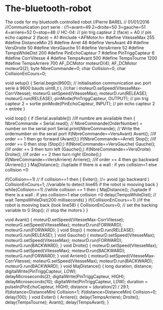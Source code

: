 # The-bluetooth-robot
The code for my bluetooth controlled robot
//Pierre BAREL 
// 01/01/2016
//Communication port serie :
//1=avant=49 2=droite=50 3=gauche=51 4=arriere=52 0=stop=48
// HC-04:
// pin trig capteur 2 (face) = A0
// pin echo capteur 2 (face) = A1
#include <AFMotor.h>
#define VitesseMax 255
#define DistanceMin 25
#define Arret 48
#define VersAvant 49
#define VersDroite 50
#define VersGauche 51
#define VersArriere 52
#define TempsWhileDist 200
#define PinEchoCapteur 7
#define PinTriggCapteur 6
#define CorrVitesse 4
#define TempsAvant 500
#define TempsTourne 1200
#define TempsArriere 700
AF_DCMotor moteurD(4);
AF_DCMotor moteurG(2);
byte NbreCommande=0;
char Collision=0;
char CollisionEnCours=0;

void setup() 
{
  Serial.begin(9600);        // initialisation communication avc port serie à 9600 bauds
  uint8_t i;                 //char i
  moteurD.seSpeed(VitesseMax-CorrVitesse);
  moteurG.setSpeed(VitesseMax);
  moteurD.run(RELEASE);
  moteurG.run(RELEASE);
  pinMode(PinTriggCapteur, OUTPUT);       // pin trig capteur 2 = sortie
  pinMode(PinEchoCapteur, INPUT);        // pin echo capteur 2 = entrée
}

void loop() 
{
  if (Serial.available())  //if numbre are aivailable then
  {
    NbreCommande = Serial.read();   // NbreCommande(OrderNumber) = number on the serial port
    Serial.print(NbreCommande);     // Write the ordernumber on the serail port
    if(NbreCommande==VersAvant) Avant();     //if order == 1 then go forward (Avant();) 
    if(NbreCommande==Arret) Stop();          //if order == 0 then stop (Stop();)
    if(NbreCommande==VersGauche) Gauche();   //if order == 3 then turn left (Gauche();)
    if(NbreCommande==VersDroite) Droite();   //if order == 2 then turn right (Droite();)
    if(NbreCommande==VersArriere) Arriere(); //if order == 4 then go backward (Arriere();)
  }
  MajDistance();  //uptade if there is a wall : if yes collision=1 else collision =0
  
  if(Collision==1)       // if collision==1 then
  {
    Eviter();            //= avoid (go backward )
    CollisionEnCours=1;  //variable to detect line65 if the robot is mooving back
  }
  while(Collision==1)    //while collision == 1 then 
  {
    MajDistance();         //uptade if there is a wall : if yes collision=1 else collision =0
    delay(TempsWhileDist); // wait TempsWhileDist(200 milliseconds)
  }
  if(CollisionEnCours==1)  //if the robot is mooving back (look line58)
  {
    CollisionEnCours=0;    // set the backing variable to 0
    Stop();                // stop the motors
  }
}

void Avant()
{
   moteurD.setSpeed(VitesseMax-CorrVitesse);
   moteurG.setSpeed(VitesseMax);
   moteurD.run(FORWARD);
   moteurG.run(FORWARD);
}
void Stop()
{
   moteurD.run(RELEASE);
   moteurG.run(RELEASE);
}
void Gauche()
{
   moteurD.setSpeed(VitesseMax);
   moteurG.setSpeed(VitesseMax);
   moteurD.run(FORWARD);
   moteurG.run(BACKWARD);
}
void Droite()
{
   moteurD.setSpeed(VitesseMax);
   moteurG.setSpeed(VitesseMax);
   moteurD.run(BACKWARD);
   moteurG.run(FORWARD);
}
void Arriere()
{
   moteurD.setSpeed(VitesseMax-CorrVitesse);
   moteurG.setSpeed(VitesseMax);
   moteurD.run(BACKWARD);
   moteurG.run(BACKWARD);
}
void MajDistance()
{
  long duration, distance;
  digitalWrite(PinTriggCapteur, LOW);  
  delayMicroseconds(2); 
  digitalWrite(PinTriggCapteur, HIGH);
  delayMicroseconds(10); 
  digitalWrite(PinTriggCapteur, LOW);
  duration = pulseIn(PinEchoCapteur, HIGH);
  distance = (duration/2) / 29.1;
  if(distance<DistanceMin) Collision=1;
  if(distance>DistanceMin) Collision=0;
  delay(100);
}
void Eviter()
{
  Arriere();
  delay(TempsArriere);
  Droite();
  delay(TempsTourne);
  Avant();
  delay(TempsAvant);
 }
